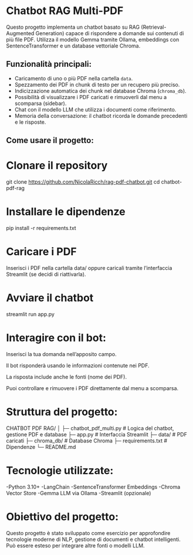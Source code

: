 # Chatbot RAG Multi-PDF
Questo progetto implementa un chatbot basato su RAG (Retrieval-Augmented Generation) capace di rispondere a domande sui contenuti di più file PDF. Utilizza il modello Gemma tramite Ollama, embeddings con SentenceTransformer e un database vettoriale Chroma.

## Funzionalità principali:
- Caricamento di uno o più PDF nella cartella `data`.
- Spezzamento dei PDF in chunk di testo per un recupero più preciso.
- Indicizzazione automatica dei chunk nel database Chroma (`chroma_db`).
- Possibilità di visualizzare i PDF caricati e rimuoverli dal menu a scomparsa (sidebar).
- Chat con il modello LLM che utilizza i documenti come riferimento.
- Memoria della conversazione: il chatbot ricorda le domande precedenti e le risposte.

## Come usare il progetto:

# Clonare il repository
git clone https://github.com/NicolaRicch/rag-pdf-chatbot.git
cd chatbot-pdf-rag

# Installare le dipendenze
pip install -r requirements.txt

# Caricare i PDF
Inserisci i PDF nella cartella data/ oppure caricali tramite l’interfaccia Streamlit (se decidi di riattivarla).

# Avviare il chatbot
streamlit run app.py

# Interagire con il bot:
Inserisci la tua domanda nell’apposito campo.

Il bot risponderà usando le informazioni contenute nei PDF.

La risposta include anche le fonti (nome dei PDF).

Puoi controllare e rimuovere i PDF direttamente dal menu a scomparsa.

# Struttura del progetto:
CHATBOT PDF RAG/
│
├─ chatbot_pdf_multi.py   # Logica del chatbot, gestione PDF e database
├─ app.py                 # Interfaccia Streamlit
├─ data/                  # PDF caricati
├─ chroma_db/             # Database Chroma
├─ requirements.txt       # Dipendenze
└─ README.md


# Tecnologie utilizzate:
-Python 3.10+
-LangChain
-SentenceTransformer Embeddings
-Chroma Vector Store
-Gemma LLM via Ollama
-Streamlit (opzionale)

# Obiettivo del progetto:
Questo progetto è stato sviluppato come esercizio per approfondire tecnologie moderne di NLP, gestione di documenti e chatbot intelligenti. Può essere esteso per integrare altre fonti o modelli LLM.